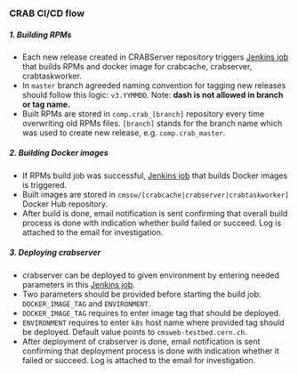 ### CRAB CI/CD flow
##### 1. Building RPMs
* Each new release created in CRABServer repository triggers [Jenkins job](https://cmssdt.cern.ch/dmwm-jenkins/job/CRABServer_BuildOnRelease) that builds RPMs and docker image for crabcache, crabserver, crabtaskworker. 
* In `master` branch agreeded naming convention for tagging new releases should follow this logic: `v3.YYMMDD`. Note: **dash is not allowed in branch or tag name.** 
* Built RPMs are stored in `comp.crab_[branch]` repository every time overwriting old RPMs files. `[branch]` stands for the branch name which was used to create new release, e.g. `comp.crab_master`.

##### 2. Building Docker images

* If RPMs build job was successful, [Jenkins job](https://cmssdt.cern.ch/dmwm-jenkins/job/CRABServer_BuildOnRelease/) that builds Docker images is triggered.  
* Built images are stored in `cmssw/[crabcache|crabserver|crabtaskworker]` Docker Hub repository.
* After build is done, email notification is sent confirming that overall build process is done with indication whether build failed or succeed. Log is attached to the email for investigation.

##### 3. Deploying crabserver
* crabserver can be deployed to given environment by entering needed parameters in this [Jenkins job](https://cmssdt.cern.ch/dmwm-jenkins/job/CRABServer_Deploy/build?delay=0sec).
* Two parameters should be provided before starting the build job: `DOCKER_IMAGE_TAG` and `ENVIRONMENT`.
* `DOCKER_IMAGE_TAG` requires to enter image tag that should be deployed.
* `ENVIRONMENT` requires to enter `k8s` host name where provided tag should be deployed. Default value points to `cmsweb-testbed.cern.ch`.
* After deployment of crabserver is done, email notification is sent confirming that deployment process is done with indication whether it failed or succeed. Log is attached to the email for investigation. 
